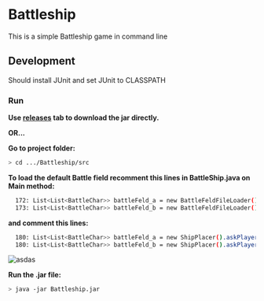 # Battleship


This is a simple Battleship game in command line

## Development

Should install JUnit and set JUnit to CLASSPATH

### Run

**Use [releases](https://github.com/vdurmont/emoji-java/releases) tab to download the jar directly.**

**OR...**

**Go to project folder:**
```bash
> cd .../Battleship/src
```
**To load the default Battle field recomment this lines in BattleShip.java on Main method:**
```bash
  172: List<List<BattleChar>> battleFeld_a = new BattleFeldFileLoader().loadFromFile("playerBattleField");
  173: List<List<BattleChar>> battleFeld_b = new BattleFeldFileLoader().loadFromFile("playerBattleField");
```
**and comment this lines:**
```bash
  180: List<List<BattleChar>> battleFeld_a = new ShipPlacer().askPlayerForShips();
  180: List<List<BattleChar>> battleFeld_b = new ShipPlacer().askPlayerForShips();
```
![asdas]()

**Run the .jar file:**

```bash
> java -jar Battleship.jar
```
